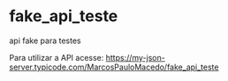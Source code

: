 # fake_api_teste
api fake para testes


Para utilizar a API acesse: https://my-json-server.typicode.com/MarcosPauloMacedo/fake_api_teste